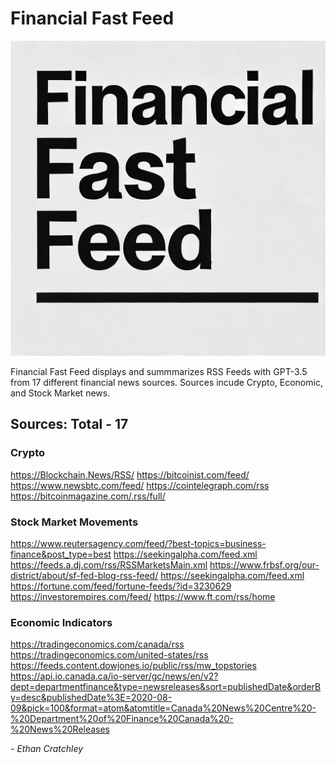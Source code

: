 # Financial Fast Feed
![Financial Fast Feed](/my-financial-news-app/public/staple.jpg)

Financial Fast Feed displays and summmarizes RSS Feeds with GPT-3.5 from 17 different financial news sources. Sources incude Crypto, Economic, and Stock Market news.

## Sources: Total - 17
### Crypto
https://Blockchain.News/RSS/
https://bitcoinist.com/feed/
https://www.newsbtc.com/feed/
https://cointelegraph.com/rss
https://bitcoinmagazine.com/.rss/full/

### Stock Market Movements
https://www.reutersagency.com/feed/?best-topics=business-finance&post_type=best
https://seekingalpha.com/feed.xml
https://feeds.a.dj.com/rss/RSSMarketsMain.xml
https://www.frbsf.org/our-district/about/sf-fed-blog-rss-feed/
https://seekingalpha.com/feed.xml
https://fortune.com/feed/fortune-feeds/?id=3230629
https://investorempires.com/feed/
https://www.ft.com/rss/home

### Economic Indicators
https://tradingeconomics.com/canada/rss
https://tradingeconomics.com/united-states/rss
https://feeds.content.dowjones.io/public/rss/mw_topstories
https://api.io.canada.ca/io-server/gc/news/en/v2?dept=departmentfinance&type=newsreleases&sort=publishedDate&orderBy=desc&publishedDate%3E=2020-08-09&pick=100&format=atom&atomtitle=Canada%20News%20Centre%20-%20Department%20of%20Finance%20Canada%20-%20News%20Releases

*- Ethan Cratchley*